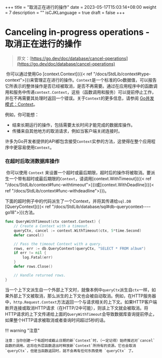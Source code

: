 +++
title = "取消正在进行的操作"
date = 2023-05-17T15:03:14+08:00
weight = 7
description = ""
isCJKLanguage = true
draft = false
+++
# Canceling in-progress operations - 取消正在进行的操作

> 原文：[https://go.dev/doc/database/cancel-operations](https://go.dev/doc/database/cancel-operations)

​	你可以通过使用Go [context.Context]({{< ref "/docs/StdLib/context#type-context">}})来管理正在进行的操作。`Context`是一个标准的Go数据值，可以报告它所表示的整体操作是否已经被取消，是否不再需要。通过在应用程序中的函数调用和服务中传递`context.Context`，这些（函数调用和服务）可以提前停止工作，并在不再需要其处理时返回一个错误。关于`Context`的更多信息，请参阅 [Go并发模式：Context](../../../GoBlog/2014/GoConcurrencyPatternsContext)。

例如，你可能想：

- 结束长期运行的操作，包括需要太长时间才能完成的数据库操作。
- 传播来自其他地方的取消请求，例如当客户端关闭连接时。

​	许多为Go开发者提供的API都包含接受`Context`实参的方法，这使得在整个应用程序中更容易使用`Context`。

### 在超时后取消数据库操作

​	你可以使用 `Context` 来设置一个超时或最后期限，超时后的操作将被取消。要派生一个带有超时或最后期限的`Context`，请调用[context.WithTimeout]({{< ref "/docs/StdLib/context#func-withtimeout">}})或[context.WithDeadline]({{< ref "/docs/StdLib/context#func-withdeadline">}})。

​	下面的超时例子中的代码派生了一个Context，并将其传递给`sql.DB` [QueryContext]({{< ref "/docs/StdLib/database/sql#db-querycontext----go18">}})方法。

```go 
func QueryWithTimeout(ctx context.Context) {
    // Create a Context with a timeout.
    queryCtx, cancel := context.WithTimeout(ctx, 5*time.Second)
    defer cancel()

    // Pass the timeout Context with a query.
    rows, err := db.QueryContext(queryCtx, "SELECT * FROM album")
    if err != nil {
        log.Fatal(err)
    }
    defer rows.Close()

    // Handle returned rows.
}
```

​	当一个上下文派生自一个外部上下文时，就像本例中`queryCtx`派生自`ctx`一样，如果外部上下文被取消，那么派生的上下文也会被自动取消。例如，在HTTP服务器中，`http.Request.Context`方法返回一个与请求相关的上下文。如果HTTP客户端断开连接或取消HTTP请求（在HTTP/2中可能），则该上下文就会被取消。将HTTP请求的上下文传递给上面的`QueryWithTimeout`会导致数据库查询提前停止，如果整个HTTP请求被取消或者查询时间超过5秒的话。

!!! warning "注意"

	注意：当你创建一个有超时或截止日期的新`Context`时，（一定记得）始终推迟对`cancel`函数的调用。这将在外层函数退出时释放新`Context`所持有的资源。它也会取消`queryCtx`，但是当函数返回时，就不会再有任何东西使用 `queryCtx` 了。

